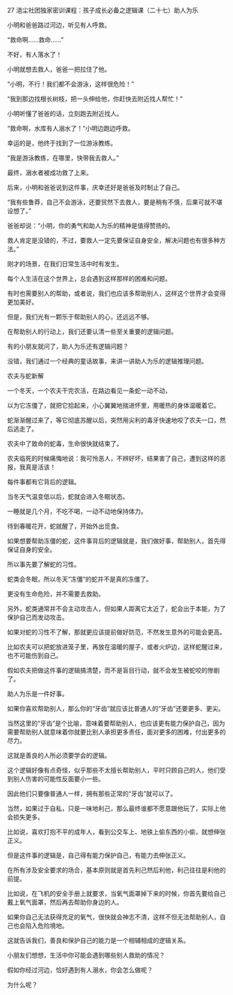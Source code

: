 27 浥尘社团独家密训课程：孩子成长必备之逻辑课（二十七）助人为乐



小明和爸爸路过河边，听见有人呼救。

“救命啊……救命……”

不好，有人落水了！



小明就想去救人，爸爸一把拉住了他。

“小明，不行！我们都不会游泳，这样很危险！”

“我到那边找根长树枝，把一头伸给他，你赶快去附近找人帮忙！”

小明听懂了爸爸的话，立刻跑去附近找人。



“救命啊，水库有人溺水了！”小明边跑边呼救。

幸运的是，他终于找到了一位游泳教练。

“我是游泳教练，在哪里，快带我去救人。”

最终，溺水者被成功救了上来。



后来，小明和爸爸说到这件事，庆幸还好是爸爸及时制止了自己。

“我有些鲁莽，自己不会游泳，还要贸然下去救人，要是稍有不慎，后果可就不堪设想了。”

爸爸却说：“小明，你的勇气和助人为乐的精神是值得赞扬的。

救人肯定是没错的，不过，要救人一定先要保证自身安全，解决问题也有很多种方法。”



刚才的场景，在我们日常生活中时有发生。

每个人生活在这个世界上，总会遇到这样那样的困难和问题。

有时也需要别人的帮助，或者说，我们也应该多帮助别人，这样这个世界才会变得更加美好。

但是，我们光有一颗乐于帮助别人的心，还远远不够。

在帮助别人的行动上，我们还要认清一些至关重要的逻辑问题。



有的小朋友就问了，助人为乐还有逻辑问题？

没错，我们通过一个经典的童话故事，来讲一讲助人为乐的逻辑推理问题。







农夫与蛇新解

一个冬天，一个农夫干完农活，在路边看见一条蛇一动不动，

以为它冻僵了，就把它拾起来，小心翼翼地揣进怀里，用暖热的身体温暖着它。

蛇渐渐醒过来了，等它彻底苏醒以后，突然用尖利的毒牙快速地咬了农夫一口，然后逃走了。

农夫中了致命的蛇毒，生命很快就结束了。



农夫临死的时候痛悔地说：我可怜恶人，不辨好坏，结果害了自己，遭到这样的恶报，我真是活该！

每件事都有它背后的逻辑。

当冬天气温变低以后，蛇就会进入冬眠状态。

一睡就是几个月，不吃不喝，一动不动地保持体力。

待到春暖花开，蛇就醒了，开始外出觅食。



如果想要帮助冻僵的蛇，这件事背后的逻辑就是，我们做好事，帮助别人，首先得保证自身的安全。

所以事先要了解蛇的习性。

蛇类会冬眠，所以冬天“冻僵”的蛇并不是真的冻僵了。

更没有生命危险，并不需要去救助。



另外，蛇类通常并不会主动攻击人，但如果人距离它太近了，蛇会出于本能，为了保护自己而发动攻击。

如果对蛇的习性不了解，那就更应该提前做好防范，不然发生意外的可能会更高。

比如农夫可以把蛇放进笼子里，再放在温暖的屋子，或者火炉边，这样蛇醒过来，也不可能伤到自己。



假如农夫把做这件事的逻辑搞清楚，而不是盲目行动，就不会发生被蛇咬的惨剧了。





助人为乐是一件好事。

如果你喜欢帮助别人，那么你的“牙齿”就应该比普通人的“牙齿”还要更多、更尖。

当然这里的“牙齿”是个比喻，意味着要帮助别人，也应该更有能力保护自己，因为需要帮助别人就意味着你就要比别人承担更多责任，面对更多的困难，付出更多的尽力。

这就是善良的人所必须要学会的逻辑。



这个逻辑好像有点奇怪，似乎那些不太擅长帮助别人，平时只顾自己的人，他们受到别人伤害的可能性反面要小一些。

因此他们只要像普通人一样，拥有那些正常的“牙齿”就可以了。

当然，如果过于自私，只是一味地利己，那么最终谁都不愿意跟他玩了，实际上他会损失更多。



比如说，喜欢打抱不平的成年人，看到公交车上、地铁上偷东西的小偷，就想伸张正义。

但是这件事的逻辑是，自己得有能力保护自己，有能力去伸张正义。



在所有涉及安全要求的场合，基本原则就是首先利己然后利他，利己往往是利他的前提。

比如说，在飞机的安全手册上就要求，当氧气面罩掉下来的时候，你首先要给自己戴上氧气面罩，然后再去帮助你身边的人。

如果你自己无法获得充足的氧气，很快就会神志不清，这样不但无法帮助别人，自己也会陷入危险境地。

这就告诉我们，善良和保护自己的能力是一个相辅相成的逻辑关系。



小朋友们想想，生活中你可能会遇到哪些别人救助的情况？

假如你经过河边，恰好遇到有人溺水，你会怎么做呢？

为什么呢？



















































